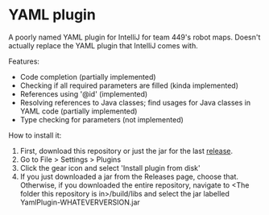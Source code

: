 # YAML plugin

A poorly named YAML plugin for IntelliJ for team 449's 
robot maps. Doesn't actually replace the YAML plugin 
that IntelliJ comes with.

Features:
* Code completion (partially implemented)
* Checking if all required parameters are filled (kinda implemented)
* References using '@id' (implemented)
* Resolving references to Java classes; 
find usages for Java classes in YAML code (partially implemented)
* Type checking for parameters (not implemented)

How to install it:
1. First, download this repository or just the jar for the last [release](https://github.com/ysthakur/YamlPlugin/releases).
2. Go to File > Settings > Plugins
3. Click the gear icon and select 'Install plugin from disk'
4. If you just downloaded a jar from the Releases page, choose that. Otherwise, if you downloaded the entire repository, navigate to \<The folder this repository is in>/build/libs 
and select the jar labelled YamlPlugin-WHATEVERVERSION.jar
